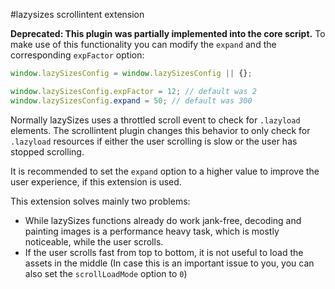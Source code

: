 #lazysizes scrollintent extension

**Deprecated: This plugin was partially implemented into the core script.** To make use of this functionality you can modify the ``expand`` and the corresponding ``expFactor`` option:

```js
window.lazySizesConfig = window.lazySizesConfig || {};

window.lazySizesConfig.expFactor = 12; // default was 2
window.lazySizesConfig.expand = 50; // default was 300
```

Normally lazySizes uses a throttled scroll event to check for ``.lazyload`` elements. The scrollintent plugin changes this behavior to only check for ``.lazyload`` resources if either the user scrolling is slow or the user has stopped scrolling.

It is recommended to set the ``expand`` option to a higher value to improve the user experience, if this extension is used.

This extension solves mainly two problems:

- While lazySizes functions already do work jank-free, decoding and painting images is a performance heavy task, which is mostly noticeable, while the user scrolls.
- If the user scrolls fast from top to bottom, it is not useful to load the assets in the middle (In case this is an important issue to you, you can also set the ``scrollLoadMode`` option to ``0``)

